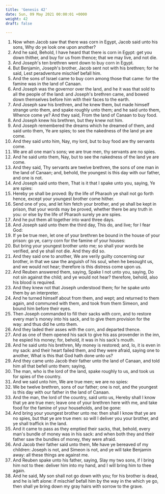 ```yaml
---
title: 'Genesis 42'
date: Sun, 09 May 2021 00:00:01 +0000
weight: 42
draft: false
  
---
```


1. Now when Jacob saw that there was corn in Egypt, Jacob said unto his sons, Why do ye look one upon another?
2. And he said, Behold, I have heard that there is corn in Egypt: get you down thither, and buy for us from thence; that we may live, and not die.
3. And Joseph's ten brethren went down to buy corn in Egypt.
4. But Benjamin, Joseph's brother, Jacob sent not with his brethren; for he said, Lest peradventure mischief befall him.
5. And the sons of Israel came to buy corn among those that came: for the famine was in the land of Canaan.
6. And Joseph was the governor over the land, and he it was that sold to all the people of the land: and Joseph's brethren came, and bowed down themselves before him with their faces to the earth.
7. And Joseph saw his brethren, and he knew them, but made himself strange unto them, and spake roughly unto them; and he said unto them, Whence come ye? And they said, From the land of Canaan to buy food.
8. And Joseph knew his brethren, but they knew not him.
9. And Joseph remembered the dreams which he dreamed of them, and said unto them, Ye are spies; to see the nakedness of the land ye are come.
10. And they said unto him, Nay, my lord, but to buy food are thy servants come.
11. We are all one man's sons; we are true men, thy servants are no spies.
12. And he said unto them, Nay, but to see the nakedness of the land ye are come.
13. And they said, Thy servants are twelve brethren, the sons of one man in the land of Canaan; and, behold, the youngest is this day with our father, and one is not.
14. And Joseph said unto them, That is it that I spake unto you, saying, Ye are spies:
15. Hereby ye shall be proved: By the life of Pharaoh ye shall not go forth hence, except your youngest brother come hither.
16. Send one of you, and let him fetch your brother, and ye shall be kept in prison, that your words may be proved, whether there be any truth in you: or else by the life of Pharaoh surely ye are spies.
17. And he put them all together into ward three days.
18. And Joseph said unto them the third day, This do, and live; for I fear God:
19. If ye be true men, let one of your brethren be bound in the house of your prison: go ye, carry corn for the famine of your houses:
20. But bring your youngest brother unto me; so shall your words be verified, and ye shall not die. And they did so.
21. And they said one to another, We are verily guilty concerning our brother, in that we saw the anguish of his soul, when he besought us, and we would not hear; therefore is this distress come upon us.
22. And Reuben answered them, saying, Spake I not unto you, saying, Do not sin against the child; and ye would not hear? therefore, behold, also his blood is required.
23. And they knew not that Joseph understood them; for he spake unto them by an interpreter.
24. And he turned himself about from them, and wept; and returned to them again, and communed with them, and took from them Simeon, and bound him before their eyes.
25. Then Joseph commanded to fill their sacks with corn, and to restore every man's money into his sack, and to give them provision for the way: and thus did he unto them.
26. And they laded their asses with the corn, and departed thence.
27. And as one of them opened his sack to give his ass provender in the inn, he espied his money; for, behold, it was in his sack's mouth.
28. And he said unto his brethren, My money is restored; and, lo, it is even in my sack: and their heart failed them, and they were afraid, saying one to another, What is this that God hath done unto us?
29. And they came unto Jacob their father unto the land of Canaan, and told him all that befell unto them; saying,
30. The man, who is the lord of the land, spake roughly to us, and took us for spies of the country.
31. And we said unto him, We are true men; we are no spies:
32. We be twelve brethren, sons of our father; one is not, and the youngest is this day with our father in the land of Canaan.
33. And the man, the lord of the country, said unto us, Hereby shall I know that ye are true men; leave one of your brethren here with me, and take food for the famine of your households, and be gone:
34. And bring your youngest brother unto me: then shall I know that ye are no spies, but that ye are true men: so will I deliver you your brother, and ye shall traffick in the land.
35. And it came to pass as they emptied their sacks, that, behold, every man's bundle of money was in his sack: and when both they and their father saw the bundles of money, they were afraid.
36. And Jacob their father said unto them, Me have ye bereaved of my children: Joseph is not, and Simeon is not, and ye will take Benjamin away: all these things are against me.
37. And Reuben spake unto his father, saying, Slay my two sons, if I bring him not to thee: deliver him into my hand, and I will bring him to thee again.
38. And he said, My son shall not go down with you; for his brother is dead, and he is left alone: if mischief befall him by the way in the which ye go, then shall ye bring down my gray hairs with sorrow to the grave.
